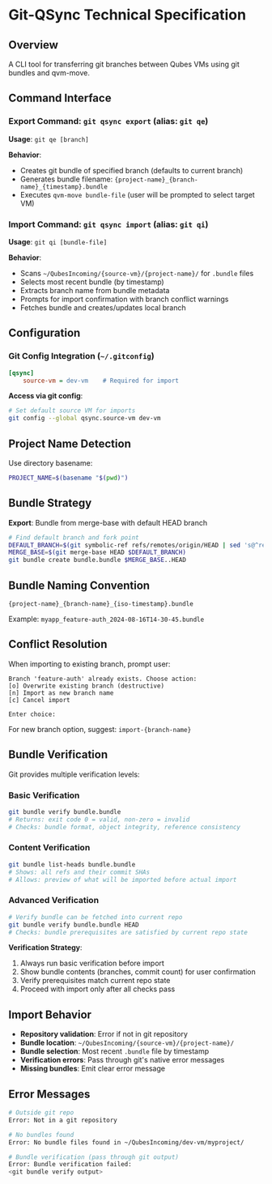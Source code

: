 # Git-QSync Technical Specification

## Overview
A CLI tool for transferring git branches between Qubes VMs using git bundles and qvm-move.

## Command Interface

### Export Command: `git qsync export` (alias: `git qe`)
**Usage**: `git qe [branch]`

**Behavior**:
- Creates git bundle of specified branch (defaults to current branch)
- Generates bundle filename: `{project-name}_{branch-name}_{timestamp}.bundle`
- Executes `qvm-move bundle-file` (user will be prompted to select target VM)

### Import Command: `git qsync import` (alias: `git qi`)
**Usage**: `git qi [bundle-file]`

**Behavior**:
- Scans `~/QubesIncoming/{source-vm}/{project-name}/` for `.bundle` files
- Selects most recent bundle (by timestamp)
- Extracts branch name from bundle metadata
- Prompts for import confirmation with branch conflict warnings
- Fetches bundle and creates/updates local branch

## Configuration

### Git Config Integration (`~/.gitconfig`)
```ini
[qsync]
    source-vm = dev-vm    # Required for import
```

**Access via git config**:
```bash
# Set default source VM for imports
git config --global qsync.source-vm dev-vm
```

## Project Name Detection
Use directory basename:
```bash
PROJECT_NAME=$(basename "$(pwd)")
```

## Bundle Strategy
**Export**: Bundle from merge-base with default HEAD branch
```bash
# Find default branch and fork point
DEFAULT_BRANCH=$(git symbolic-ref refs/remotes/origin/HEAD | sed 's@^refs/remotes/origin/@@')
MERGE_BASE=$(git merge-base HEAD $DEFAULT_BRANCH)
git bundle create bundle.bundle $MERGE_BASE..HEAD
```

## Bundle Naming Convention
`{project-name}_{branch-name}_{iso-timestamp}.bundle`

Example: `myapp_feature-auth_2024-08-16T14-30-45.bundle`

## Conflict Resolution
When importing to existing branch, prompt user:
```
Branch 'feature-auth' already exists. Choose action:
[o] Overwrite existing branch (destructive)
[n] Import as new branch name
[c] Cancel import

Enter choice:
```

For new branch option, suggest: `import-{branch-name}`

## Bundle Verification
Git provides multiple verification levels:

### Basic Verification
```bash
git bundle verify bundle.bundle
# Returns: exit code 0 = valid, non-zero = invalid
# Checks: bundle format, object integrity, reference consistency
```

### Content Verification
```bash
git bundle list-heads bundle.bundle
# Shows: all refs and their commit SHAs
# Allows: preview of what will be imported before actual import
```

### Advanced Verification
```bash
# Verify bundle can be fetched into current repo
git bundle verify bundle.bundle HEAD
# Checks: bundle prerequisites are satisfied by current repo state
```

**Verification Strategy**:
1. Always run basic verification before import
2. Show bundle contents (branches, commit count) for user confirmation  
3. Verify prerequisites match current repo state
4. Proceed with import only after all checks pass

## Import Behavior
- **Repository validation**: Error if not in git repository
- **Bundle location**: `~/QubesIncoming/{source-vm}/{project-name}/`
- **Bundle selection**: Most recent `.bundle` file by timestamp
- **Verification errors**: Pass through git's native error messages
- **Missing bundles**: Emit clear error message

## Error Messages
```bash
# Outside git repo
Error: Not in a git repository

# No bundles found  
Error: No bundle files found in ~/QubesIncoming/dev-vm/myproject/

# Bundle verification (pass through git output)
Error: Bundle verification failed:
<git bundle verify output>
```
